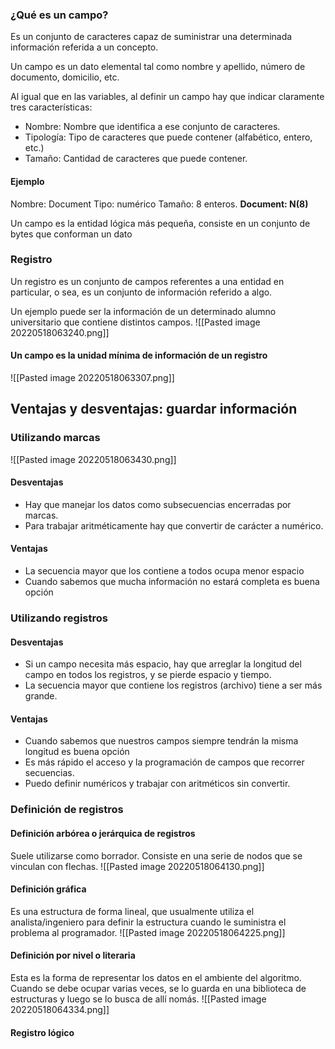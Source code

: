 

### ¿Qué es un campo?
Es un conjunto de caracteres capaz de suministrar una determinada información referida a un concepto. 

Un campo es un dato elemental tal como nombre y apellido, número de documento, domicilio, etc. 

Al igual que en las variables, al definir un campo hay que indicar claramente tres características: 
+ Nombre: Nombre que identifica a ese conjunto de caracteres. 
+ Tipología: Tipo de caracteres que puede contener (alfabético, entero, etc.)
+ Tamaño: Cantidad de caracteres que puede contener. 

#### Ejemplo 
Nombre: Document 
Tipo: numérico
Tamaño: 8 enteros.
	 **Document: N(8)**

Un campo es la entidad lógica más pequeña, consiste en un conjunto de bytes que conforman un dato

### Registro 
Un registro es un conjunto de campos referentes a una entidad en particular, o sea, es un conjunto de información referido a algo. 

Un ejemplo puede ser la información de un determinado alumno universitario que contiene distintos campos. 
![[Pasted image 20220518063240.png]]


#### Un campo es la unidad mínima de información de un registro
![[Pasted image 20220518063307.png]]





## Ventajas y desventajas: guardar información 
### Utilizando marcas
![[Pasted image 20220518063430.png]]
#### Desventajas 
+ Hay que manejar los datos como subsecuencias encerradas por marcas. 
+ Para trabajar aritméticamente hay que convertir de carácter a numérico. 

#### Ventajas
+ La secuencia mayor que los contiene a todos ocupa menor espacio
+ Cuando sabemos que mucha información no estará completa es buena opción



### Utilizando registros 
#### Desventajas
+ Si un campo necesita más espacio, hay que arreglar la longitud del campo en todos los registros, y se pierde espacio y tiempo. 
+ La secuencia mayor que contiene los registros (archivo) tiene a ser más grande. 


#### Ventajas
+ Cuando sabemos que nuestros campos siempre tendrán la misma longitud es buena opción
+ Es más rápido el acceso y la programación de campos que recorrer secuencias. 
+ Puedo definir numéricos y trabajar con aritméticos sin convertir. 



### Definición de registros 
#### Definición arbórea o jerárquica de registros
Suele utilizarse como borrador. Consiste en una serie de nodos que se vinculan con flechas. 
![[Pasted image 20220518064130.png]]

#### Definición gráfica 
Es una estructura de forma lineal, que usualmente utiliza el analista/ingeniero para definir la estructura cuando le suministra el problema al programador. 
![[Pasted image 20220518064225.png]]


#### Definición por nivel o literaria 
Esta es la forma de representar los datos en el ambiente del algoritmo. 
Cuando se debe ocupar varias veces, se lo guarda en una biblioteca de estructuras y luego se lo busca de allí nomás. 
![[Pasted image 20220518064334.png]]



#### Registro lógico 
